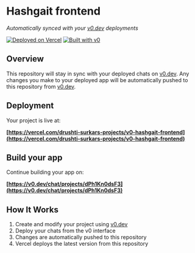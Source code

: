 # Hashgait frontend

*Automatically synced with your [v0.dev](https://v0.dev) deployments*

[![Deployed on Vercel](https://img.shields.io/badge/Deployed%20on-Vercel-black?style=for-the-badge&logo=vercel)](https://vercel.com/drushti-surkars-projects/v0-hashgait-frontend)
[![Built with v0](https://img.shields.io/badge/Built%20with-v0.dev-black?style=for-the-badge)](https://v0.dev/chat/projects/dPh1Kn0dsF3)

## Overview

This repository will stay in sync with your deployed chats on [v0.dev](https://v0.dev).
Any changes you make to your deployed app will be automatically pushed to this repository from [v0.dev](https://v0.dev).

## Deployment

Your project is live at:

**[https://vercel.com/drushti-surkars-projects/v0-hashgait-frontend](https://vercel.com/drushti-surkars-projects/v0-hashgait-frontend)**

## Build your app

Continue building your app on:

**[https://v0.dev/chat/projects/dPh1Kn0dsF3](https://v0.dev/chat/projects/dPh1Kn0dsF3)**

## How It Works

1. Create and modify your project using [v0.dev](https://v0.dev)
2. Deploy your chats from the v0 interface
3. Changes are automatically pushed to this repository
4. Vercel deploys the latest version from this repository
